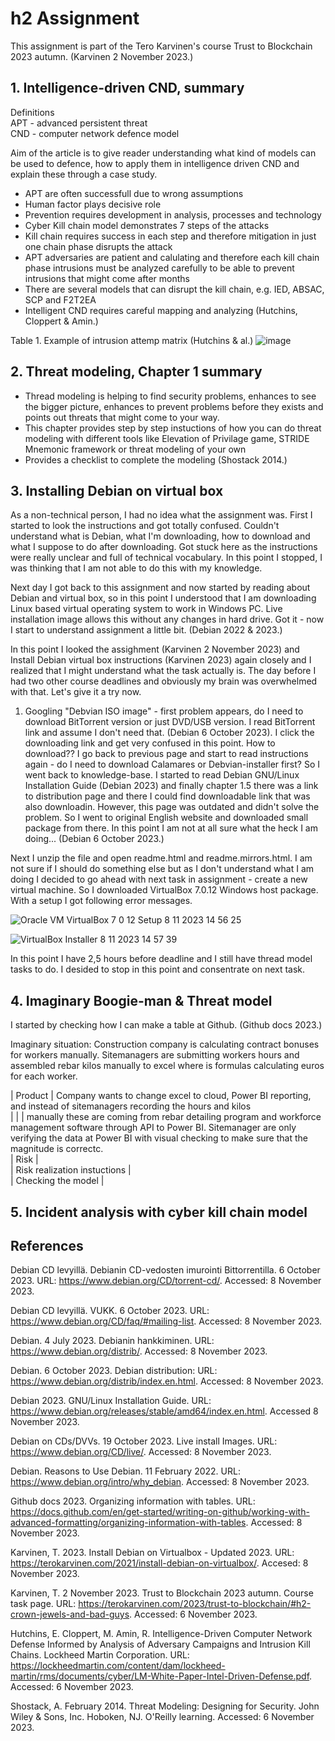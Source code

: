 # h2 Assignment
This assignment is part of the Tero Karvinen's course Trust to Blockchain 2023 autumn. (Karvinen 2 November 2023.)

## 1. Intelligence-driven CND, summary
Definitions<br>
APT - advanced persistent threat<br>
CND - computer network defence model<br>

Aim of the article is to give reader understanding what kind of models can be used to defence, how to apply them in intelligence driven CND and explain these through a case study.

 * APT are often successfull due to wrong assumptions
 * Human factor plays decisive role
 * Prevention requires development in analysis, processes and technology
 * Cyber Kill chain model demonstrates 7 steps of the attacks 
 * Kill chain requires success in each step and therefore mitigation in just one chain phase disrupts the attack
 * APT adversaries are patient and calulating and therefore each kill chain phase intrusions must be analyzed carefully to be able to prevent intrusions that might come after months
 * There are several models that can disrupt the kill chain, e.g. IED, ABSAC, SCP and F2T2EA
 * Intelligent CND requires careful mapping and analyzing
(Hutchins, Cloppert & Amin.)

Table 1. Example of intrusion attemp matrix (Hutchins & al.)
![image](https://github.com/bei513/ICTsecuritybasics/assets/149093922/aba4259b-2365-47f5-9290-dd925d549f6e)

## 2. Threat modeling, Chapter 1 summary 
* Thread modeling is helping to find security problems, enhances to see the bigger picture, enhances to prevent problems before they exists and points out threats that might come to your way.
* This chapter provides step by step instuctions of how you can do threat modeling with different tools like Elevation of Privilage game, STRIDE Mnemonic framework or threat modeling of your own
* Provides a checklist to complete the modeling
(Shostack 2014.)

## 3. Installing Debian on virtual box
As a non-technical person, I had no idea what the assignment was. First I started to look the instructions and got totally confused. Couldn't understand what is Debian, what I'm downloading, how to download and what I suppose to do after downloading. Got stuck here as the instructions were really unclear and full of technical vocabulary. In this point I stopped, I was thinking that I am not able to do this with my knowledge. 

Next day I got back to this assignment and now started by reading about Debian and virtual box, so in this point I understood that I am downloading Linux based virtual operating system to work in Windows PC. Live installation image allows this without any changes in hard drive. Got it - now I start to understand assignment a little bit. (Debian 2022 & 2023.)

In this point I looked the assighment (Karvinen 2 November 2023) and Install Debian virtual box instructions (Karvinen 2023) again closely and I realized that I might understand what the task actually is. The day before I had two other course deadlines and obviously my brain was overwhelmed with that. Let's give it a try now.
1. Googling "Debvian ISO image" - first problem appears, do I need to download BitTorrent version or just DVD/USB version. I read BitTorrent link and assume I don't need that. (Debian 6 October 2023). I click the downloading link and get very confused in this point. How to download?? I go back to previous page and start to read instructions again - do I need to download Calamares or Debvian-installer first?
So I went back to knowledge-base. I started to read Debian GNU/Linux Installation Guide (Debian 2023) and finally chapter 1.5 there was a link to distribution page and there I could find downloadable link that was also downloadin. However, this page was outdated and didn't solve the problem. So I went to original English website and downloaded small package from there. In this point I am not at all sure what the heck I am doing... (Debian 6 October 2023.)

Next I unzip the file and open readme.html and readme.mirrors.html. I am not sure if I should do something else but as I don't understand what I am doing I decided to go ahead with next task in assignment - create a new virtual machine. So I downloaded VirtualBox 7.0.12 Windows host package. With a setup I got following error messages. 

![Oracle VM VirtualBox 7 0 12 Setup 8 11 2023 14 56 25](https://github.com/bei513/ICTsecuritybasics/assets/149093922/89736e66-3df6-4b72-a1fe-358d8c2e0380)

![VirtualBox Installer 8 11 2023 14 57 39](https://github.com/bei513/ICTsecuritybasics/assets/149093922/b672067c-cd89-438b-9874-ff930f5bfe4c)

In this point I have 2,5 hours before deadline and I still have thread model tasks to do. I desided to stop in this point and consentrate on next task.

## 4. Imaginary Boogie-man & Threat model
I started by checking how I can make a table at Github. (Github docs 2023.)

Imaginary situation: Construction company is calculating contract bonuses for workers manually. Sitemanagers are submitting workers hours and assembled rebar kilos manually to excel where is formulas calculating euros for each worker.

| Product | Company wants to change excel to cloud, Power BI reporting, and instead of sitemanagers recording the hours and kilos <br> | 
|         | manually these are coming from rebar detailing program and workforce management software through API to Power BI. Sitemanager are only verifying the data at Power BI with visual checking to make sure that the magnitude is correctc. <br>
| Risk | <br>
| Risk realization instuctions | <br>
| Checking the model | <br>

## 5. Incident analysis with cyber kill chain model

## References
Debian CD levyillä. Debianin CD-vedosten imurointi Bittorrentilla. 6 October 2023. URL: https://www.debian.org/CD/torrent-cd/. Accessed: 8 November 2023. 

Debian CD levyillä. VUKK. 6 October 2023. URL: https://www.debian.org/CD/faq/#mailing-list. Accessed: 8 November 2023.

Debian. 4 July 2023. Debianin hankkiminen. URL: https://www.debian.org/distrib/. Accessed: 8 November 2023.

Debian. 6 October 2023. Debian distribution: URL: https://www.debian.org/distrib/index.en.html. Accessed: 8 November 2023.

Debian 2023. GNU/Linux Installation Guide. URL: https://www.debian.org/releases/stable/amd64/index.en.html. Accessed 8 November 2023.

Debian on CDs/DVVs. 19 October 2023. Live install Images. URL: https://www.debian.org/CD/live/. Accessed: 8 November 2023.

Debian. Reasons to Use Debian. 11 February 2022. URL: https://www.debian.org/intro/why_debian. Accessed: 8 November 2023. 

Github docs 2023. Organizing information with tables. URL: https://docs.github.com/en/get-started/writing-on-github/working-with-advanced-formatting/organizing-information-with-tables. Accessed: 8 November 2023.

Karvinen, T. 2023. Install Debian on Virtualbox - Updated 2023. URL: https://terokarvinen.com/2021/install-debian-on-virtualbox/. Accesed: 8 November 2023. 

Karvinen, T. 2 November 2023. Trust to Blockchain 2023 autumn. Course task page. URL: https://terokarvinen.com/2023/trust-to-blockchain/#h2-crown-jewels-and-bad-guys. Accessed: 6 November 2023.

Hutchins, E. Cloppert, M. Amin, R.  Intelligence-Driven Computer Network Defense Informed by Analysis of Adversary Campaigns and Intrusion Kill Chains. Lockheed Martin Corporation. URL: https://lockheedmartin.com/content/dam/lockheed-martin/rms/documents/cyber/LM-White-Paper-Intel-Driven-Defense.pdf. Accessed: 6 November 2023.

Shostack, A. February 2014. Threat Modeling: Designing for Security. John Wiley & Sons, Inc. Hoboken, NJ. O'Reilly learning. Accessed: 6 November 2023.
